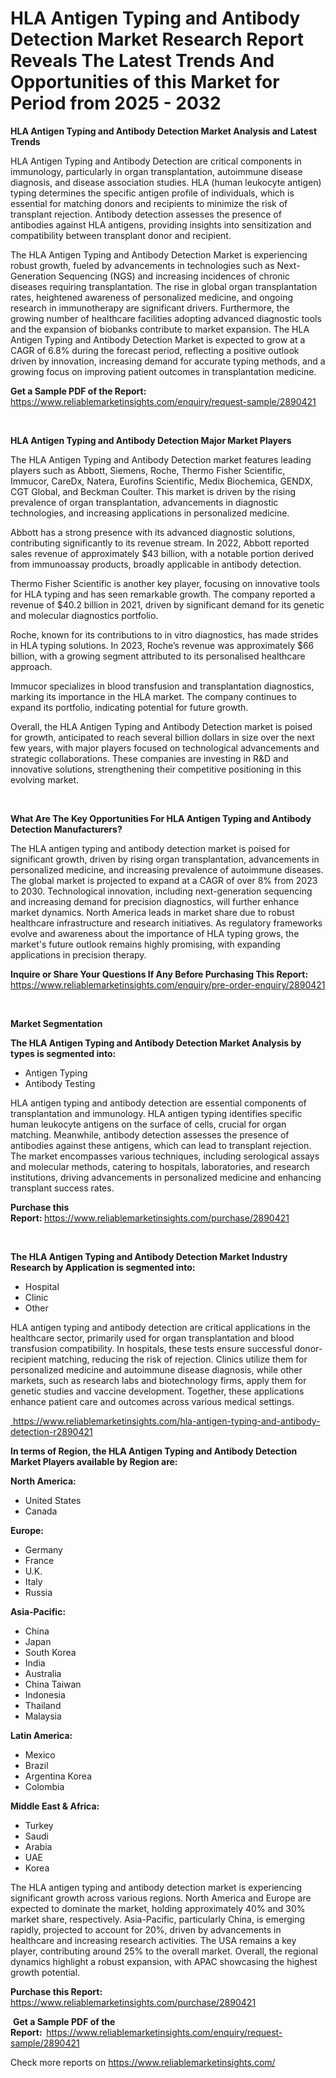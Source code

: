 <p><h1>HLA Antigen Typing and Antibody Detection Market Research Report Reveals The Latest Trends And Opportunities of this Market for Period from 2025 - 2032</h1></p><p><strong>HLA Antigen Typing and Antibody Detection Market Analysis and Latest Trends</strong></p>
<p><p>HLA Antigen Typing and Antibody Detection are critical components in immunology, particularly in organ transplantation, autoimmune disease diagnosis, and disease association studies. HLA (human leukocyte antigen) typing determines the specific antigen profile of individuals, which is essential for matching donors and recipients to minimize the risk of transplant rejection. Antibody detection assesses the presence of antibodies against HLA antigens, providing insights into sensitization and compatibility between transplant donor and recipient.</p><p>The HLA Antigen Typing and Antibody Detection Market is experiencing robust growth, fueled by advancements in technologies such as Next-Generation Sequencing (NGS) and increasing incidences of chronic diseases requiring transplantation. The rise in global organ transplantation rates, heightened awareness of personalized medicine, and ongoing research in immunotherapy are significant drivers. Furthermore, the growing number of healthcare facilities adopting advanced diagnostic tools and the expansion of biobanks contribute to market expansion. The HLA Antigen Typing and Antibody Detection Market is expected to grow at a CAGR of 6.8% during the forecast period, reflecting a positive outlook driven by innovation, increasing demand for accurate typing methods, and a growing focus on improving patient outcomes in transplantation medicine.</p></p>
<p><strong>Get a Sample PDF of the Report:&nbsp;</strong> <a href="https://www.reliablemarketinsights.com/enquiry/request-sample/2890421?utm_campaign=2133&utm_medium=2&utm_source=Github&utm_content=ia&utm_term=14032025&utm_id=hla-antigen-typing-and-antibody-detection">https://www.reliablemarketinsights.com/enquiry/request-sample/2890421</a></p>
<p>&nbsp;</p>
<p><strong>HLA Antigen Typing and Antibody Detection Major Market Players</strong></p>
<p><p>The HLA Antigen Typing and Antibody Detection market features leading players such as Abbott, Siemens, Roche, Thermo Fisher Scientific, Immucor, CareDx, Natera, Eurofins Scientific, Medix Biochemica, GENDX, CGT Global, and Beckman Coulter. This market is driven by the rising prevalence of organ transplantation, advancements in diagnostic technologies, and increasing applications in personalized medicine.</p><p>Abbott has a strong presence with its advanced diagnostic solutions, contributing significantly to its revenue stream. In 2022, Abbott reported sales revenue of approximately $43 billion, with a notable portion derived from immunoassay products, broadly applicable in antibody detection.</p><p>Thermo Fisher Scientific is another key player, focusing on innovative tools for HLA typing and has seen remarkable growth. The company reported a revenue of $40.2 billion in 2021, driven by significant demand for its genetic and molecular diagnostics portfolio.</p><p>Roche, known for its contributions to in vitro diagnostics, has made strides in HLA typing solutions. In 2023, Roche’s revenue was approximately $66 billion, with a growing segment attributed to its personalised healthcare approach.</p><p>Immucor specializes in blood transfusion and transplantation diagnostics, marking its importance in the HLA market. The company continues to expand its portfolio, indicating potential for future growth.</p><p>Overall, the HLA Antigen Typing and Antibody Detection market is poised for growth, anticipated to reach several billion dollars in size over the next few years, with major players focused on technological advancements and strategic collaborations. These companies are investing in R&D and innovative solutions, strengthening their competitive positioning in this evolving market.</p></p>
<p>&nbsp;</p>
<p><strong>What Are The Key Opportunities For HLA Antigen Typing and Antibody Detection Manufacturers?</strong></p>
<p><p>The HLA antigen typing and antibody detection market is poised for significant growth, driven by rising organ transplantation, advancements in personalized medicine, and increasing prevalence of autoimmune diseases. The global market is projected to expand at a CAGR of over 8% from 2023 to 2030. Technological innovation, including next-generation sequencing and increasing demand for precision diagnostics, will further enhance market dynamics. North America leads in market share due to robust healthcare infrastructure and research initiatives. As regulatory frameworks evolve and awareness about the importance of HLA typing grows, the market's future outlook remains highly promising, with expanding applications in precision therapy.</p></p>
<p><strong>Inquire or Share Your Questions If Any Before Purchasing This Report:</strong> <a href="https://www.reliablemarketinsights.com/enquiry/pre-order-enquiry/2890421?utm_campaign=2133&utm_medium=2&utm_source=Github&utm_content=ia&utm_term=14032025&utm_id=hla-antigen-typing-and-antibody-detection">https://www.reliablemarketinsights.com/enquiry/pre-order-enquiry/2890421</a></p>
<p>&nbsp;</p>
<p><strong>Market Segmentation</strong></p>
<p><strong>The HLA Antigen Typing and Antibody Detection Market Analysis by types is segmented into:</strong></p>
<p><ul><li>Antigen Typing</li><li>Antibody Testing</li></ul></p>
<p><p>HLA antigen typing and antibody detection are essential components of transplantation and immunology. HLA antigen typing identifies specific human leukocyte antigens on the surface of cells, crucial for organ matching. Meanwhile, antibody detection assesses the presence of antibodies against these antigens, which can lead to transplant rejection. The market encompasses various techniques, including serological assays and molecular methods, catering to hospitals, laboratories, and research institutions, driving advancements in personalized medicine and enhancing transplant success rates.</p></p>
<p><strong>Purchase this Report:&nbsp;</strong><a href="https://www.reliablemarketinsights.com/purchase/2890421?utm_campaign=2133&utm_medium=2&utm_source=Github&utm_content=ia&utm_term=14032025&utm_id=hla-antigen-typing-and-antibody-detection">https://www.reliablemarketinsights.com/purchase/2890421</a></p>
<p>&nbsp;</p>
<p><strong>The HLA Antigen Typing and Antibody Detection Market Industry Research by Application is segmented into:</strong></p>
<p><ul><li>Hospital</li><li>Clinic</li><li>Other</li></ul></p>
<p><p>HLA antigen typing and antibody detection are critical applications in the healthcare sector, primarily used for organ transplantation and blood transfusion compatibility. In hospitals, these tests ensure successful donor-recipient matching, reducing the risk of rejection. Clinics utilize them for personalized medicine and autoimmune disease diagnosis, while other markets, such as research labs and biotechnology firms, apply them for genetic studies and vaccine development. Together, these applications enhance patient care and outcomes across various medical settings.</p></p>
<p><a href="https://www.reliablemarketinsights.com/hla-antigen-typing-and-antibody-detection-r2890421?utm_campaign=2133&utm_medium=2&utm_source=Github&utm_content=ia&utm_term=14032025&utm_id=hla-antigen-typing-and-antibody-detection">&nbsp;https://www.reliablemarketinsights.com/hla-antigen-typing-and-antibody-detection-r2890421</a></p>
<p><strong>In terms of Region, the HLA Antigen Typing and Antibody Detection Market Players available by Region are:</strong></p>
<p>
    <p> <strong> North America: </strong>
        <ul>
            <li>United States</li>
            <li>Canada</li>
        </ul>
        </p> 
    <p> <strong> Europe: </strong>
        <ul>
            <li>Germany</li>
            <li>France</li>
            <li>U.K.</li>
            <li>Italy</li>
            <li>Russia</li>
        </ul>
        </p> 
    <p> <strong> Asia-Pacific: </strong>
        <ul>
            <li>China</li>
            <li>Japan</li>
            <li>South Korea</li>
            <li>India</li>
            <li>Australia</li>
            <li>China Taiwan</li>
            <li>Indonesia</li>
            <li>Thailand</li>
            <li>Malaysia</li>
        </ul>
        </p> 
    <p> <strong> Latin America: </strong>
        <ul>
            <li>Mexico</li>
            <li>Brazil</li>
            <li>Argentina Korea</li>
            <li>Colombia</li>
        </ul>
        </p> 
    <p> <strong> Middle East & Africa: </strong>
        <ul>
            <li>Turkey</li>
            <li>Saudi</li>
            <li>Arabia</li>
            <li>UAE</li>
            <li>Korea</li>
        </ul>
    </p>
    </p>
<p><p>The HLA antigen typing and antibody detection market is experiencing significant growth across various regions. North America and Europe are expected to dominate the market, holding approximately 40% and 30% market share, respectively. Asia-Pacific, particularly China, is emerging rapidly, projected to account for 20%, driven by advancements in healthcare and increasing research activities. The USA remains a key player, contributing around 25% to the overall market. Overall, the regional dynamics highlight a robust expansion, with APAC showcasing the highest growth potential.</p></p>
<p><strong>Purchase this Report: </strong><a href="https://www.reliablemarketinsights.com/purchase/2890421?utm_campaign=2133&utm_medium=2&utm_source=Github&utm_content=ia&utm_term=14032025&utm_id=hla-antigen-typing-and-antibody-detection">https://www.reliablemarketinsights.com/purchase/2890421</a></p>
<p>&nbsp;<strong>Get a Sample PDF of the Report:&nbsp;&nbsp;</strong><a href="https://www.reliablemarketinsights.com/enquiry/request-sample/2890421?utm_campaign=2133&utm_medium=2&utm_source=Github&utm_content=ia&utm_term=14032025&utm_id=hla-antigen-typing-and-antibody-detection">https://www.reliablemarketinsights.com/enquiry/request-sample/2890421</a></p>
<p><strong></strong></p>
<p>Check more reports on <a href="https://www.reliablemarketinsights.com/?utm_campaign=2133&utm_medium=2&utm_source=Github&utm_content=ia&utm_term=14032025&utm_id=hla-antigen-typing-and-antibody-detection">https://www.reliablemarketinsights.com/</a></p>
